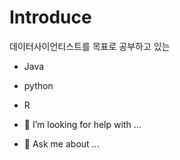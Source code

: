 
# Introduce
 데이터사이언티스트를 목표로 공부하고 있는
- Java
- python
- R





- 🤔 I’m looking for help with ...
- 💬 Ask me about ...



